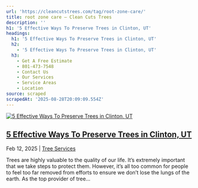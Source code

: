 ```yaml
---
url: 'https://cleancutstrees.com/tag/root-zone-care/'
title: root zone care – Clean Cuts Trees
description: ''
h1: '5 Effective Ways To Preserve Trees in Clinton, UT'
headings:
  h1: '5 Effective Ways To Preserve Trees in Clinton, UT'
  h2:
    - '5 Effective Ways To Preserve Trees in Clinton, UT'
  h3:
    - Get A Free Estimate
    - 801-473-7548
    - Contact Us
    - Our Services
    - Service Areas
    - Location
source: scraped
scrapedAt: '2025-08-28T20:09:09.554Z'
---
```

[![5 Effective Ways To Preserve Trees in Clinton, UT](https://cleancutstrees.com/wp-content/uploads/tree-preservation-1080x600.jpg)](https://cleancutstrees.com/2025/02/12/tree-preservation-effective-methods/)

## [5 Effective Ways To Preserve Trees in Clinton, UT](https://cleancutstrees.com/2025/02/12/tree-preservation-effective-methods/)

Feb 12, 2025 | [Tree Services](https://cleancutstrees.com/category/tree-services/)

Trees are highly valuable to the quality of our life. It’s extremely important that we take steps to protect them. However, it’s all too common for people to feel too far removed from efforts to ensure we don’t lose the lungs of the earth. As the top provider of tree...

